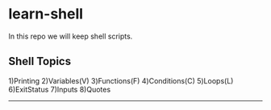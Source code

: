 # learn-shell

In this repo we will keep shell scripts.

Shell Topics
------------
1)Printing
2)Variables(V)
3)Functions(F)
4)Conditions(C)
5)Loops(L)
6)ExitStatus
7)Inputs
8)Quotes 
 

***

